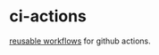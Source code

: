 # ci-actions

[reusable workflows](https://docs.github.com/en/actions/sharing-automations/reusing-workflows) for github actions. 
